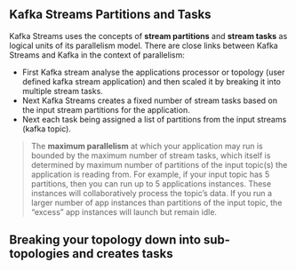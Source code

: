 ## Kafka Streams Partitions and Tasks
Kafka Streams uses the concepts of  **stream partitions**  and  **stream tasks**  as logical units of its parallelism model. There are close links between Kafka Streams and Kafka in the context of parallelism:

 - First Kafka stream analyse the applications processor or topology (user defined kafka stream application) and then scaled it by breaking it into multiple stream tasks.
 - Next Kafka Streams creates a fixed number of stream tasks based on the input stream partitions for the application.
 - Next each task being assigned a list of partitions from the input streams (kafka topic).
 

> The **maximum parallelism** at which your application may run is bounded by the maximum number of stream tasks, which itself is determined by maximum number of partitions of the input topic(s) the application is reading from. For example, if your input topic has 5 partitions, then you can run up to 5 applications instances. These instances will collaboratively process the topic’s data. If you run a larger number of app instances than partitions of the input topic, the “excess” app instances will launch but remain idle.

##  Breaking your topology down into sub-topologies and creates tasks



<!--stackedit_data:
eyJoaXN0b3J5IjpbMzI4NjMwODM3LDEwMTU4MTM1MzQsLTIwOD
g3NDY2MTIsMjA1NjcwNjEwNSwxOTY2ODEzNTc4LC02MDkwNzQy
NTgsNzk3ODg4NTE1LDkzOTQ5MTU5MywtNjI5NjA4MjE1LDE3MT
M3MTQwNDQsMTY3MTAwMTM0MiwxMzE5OTMyNTA1LDExOTYyODMz
MTYsMTY3ODU4NTE5NSwtNTAxMDEzMjYxLDIwMzY3NzI0NDMsLT
k1MDAyNTAxMiwtNTA0MjczNDcwLC0xMTYxNzQwNTc1LC0yMTQ2
NTEwMDAzXX0=
-->